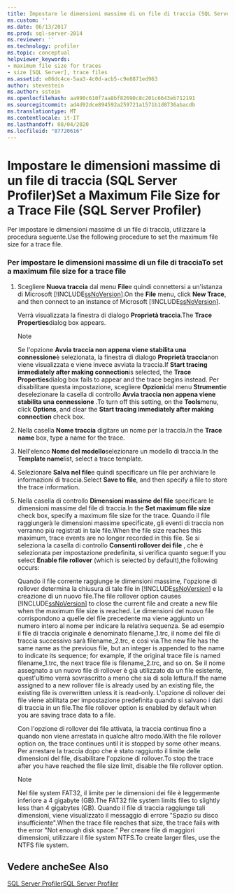 ```yaml
---
title: Impostare le dimensioni massime di un file di traccia (SQL Server Profiler) | Microsoft Docs
ms.custom: ''
ms.date: 06/13/2017
ms.prod: sql-server-2014
ms.reviewer: ''
ms.technology: profiler
ms.topic: conceptual
helpviewer_keywords:
- maximum file size for traces
- size [SQL Server], trace files
ms.assetid: e86dc4ce-5aa3-4c0d-acb5-c9e8871ed963
author: stevestein
ms.author: sstein
ms.openlocfilehash: aa990c610f7aa8bf82690c8c201c6643eb712191
ms.sourcegitcommit: ad4d92dce894592a259721a1571b1d8736abacdb
ms.translationtype: MT
ms.contentlocale: it-IT
ms.lasthandoff: 08/04/2020
ms.locfileid: "87720616"
---
```

# <a name="set-a-maximum-file-size-for-a-trace-file-sql-server-profiler"></a><span data-ttu-id="8e346-102">Impostare le dimensioni massime di un file di traccia (SQL Server Profiler)</span><span class="sxs-lookup"><span data-stu-id="8e346-102">Set a Maximum File Size for a Trace File (SQL Server Profiler)</span></span>
  <span data-ttu-id="8e346-103">Per impostare le dimensioni massime di un file di traccia, utilizzare la procedura seguente.</span><span class="sxs-lookup"><span data-stu-id="8e346-103">Use the following procedure to set the maximum file size for a trace file.</span></span>  
  
### <a name="to-set-a-maximum-file-size-for-a-trace-file"></a><span data-ttu-id="8e346-104">Per impostare le dimensioni massime di un file di traccia</span><span class="sxs-lookup"><span data-stu-id="8e346-104">To set a maximum file size for a trace file</span></span>  
  
1.  <span data-ttu-id="8e346-105">Scegliere **Nuova traccia** dal menu **File**e quindi connettersi a un'istanza di Microsoft [!INCLUDE[ssNoVersion](../../includes/ssnoversion-md.md)].</span><span class="sxs-lookup"><span data-stu-id="8e346-105">On the **File** menu, click **New Trace**, and then connect to an instance of Microsoft [!INCLUDE[ssNoVersion](../../includes/ssnoversion-md.md)].</span></span>  
  
     <span data-ttu-id="8e346-106">Verrà visualizzata la finestra di dialogo **Proprietà traccia**.</span><span class="sxs-lookup"><span data-stu-id="8e346-106">The **Trace Properties**dialog box appears.</span></span>  
  
    > [!NOTE]  
    >  <span data-ttu-id="8e346-107">Se l'opzione **Avvia traccia non appena viene stabilita una connessione**è selezionata, la finestra di dialogo **Proprietà traccia**non viene visualizzata e viene invece avviata la traccia.</span><span class="sxs-lookup"><span data-stu-id="8e346-107">If **Start tracing immediately after making connection**is selected, the **Trace Properties**dialog box fails to appear and the trace begins instead.</span></span> <span data-ttu-id="8e346-108">Per disabilitare questa impostazione, scegliere **Opzioni**dal menu **Strumenti**e deselezionare la casella di controllo **Avvia traccia non appena viene stabilita una connessione** .</span><span class="sxs-lookup"><span data-stu-id="8e346-108">To turn off this setting, on the **Tools**menu, click **Options**, and clear the **Start tracing immediately after making connection** check box.</span></span>  
  
2.  <span data-ttu-id="8e346-109">Nella casella **Nome traccia** digitare un nome per la traccia.</span><span class="sxs-lookup"><span data-stu-id="8e346-109">In the **Trace name** box, type a name for the trace.</span></span>  
  
3.  <span data-ttu-id="8e346-110">Nell'elenco **Nome del modello**selezionare un modello di traccia.</span><span class="sxs-lookup"><span data-stu-id="8e346-110">In the **Template name**list, select a trace template.</span></span>  
  
4.  <span data-ttu-id="8e346-111">Selezionare **Salva nel file**e quindi specificare un file per archiviare le informazioni di traccia.</span><span class="sxs-lookup"><span data-stu-id="8e346-111">Select **Save to file**, and then specify a file to store the trace information.</span></span>  
  
5.  <span data-ttu-id="8e346-112">Nella casella di controllo **Dimensioni massime del file** specificare le dimensioni massime del file di traccia.</span><span class="sxs-lookup"><span data-stu-id="8e346-112">In the **Set maximum file size** check box, specify a maximum file size for the trace.</span></span> <span data-ttu-id="8e346-113">Quando il file raggiungerà le dimensioni massime specificate, gli eventi di traccia non verranno più registrati in tale file.</span><span class="sxs-lookup"><span data-stu-id="8e346-113">When the file size reaches this maximum, trace events are no longer recorded in this file.</span></span> <span data-ttu-id="8e346-114">Se si seleziona la casella di controllo **Consenti rollover dei file** , che è selezionata per impostazione predefinita, si verifica quanto segue:</span><span class="sxs-lookup"><span data-stu-id="8e346-114">If you select **Enable file rollover** (which is selected by default),the following occurs:</span></span>  
  
     <span data-ttu-id="8e346-115">Quando il file corrente raggiunge le dimensioni massime, l'opzione di rollover determina la chiusura di tale file in [!INCLUDE[ssNoVersion](../../includes/ssnoversion-md.md)] e la creazione di un nuovo file.</span><span class="sxs-lookup"><span data-stu-id="8e346-115">The file rollover option causes [!INCLUDE[ssNoVersion](../../includes/ssnoversion-md.md)] to close the current file and create a new file when the maximum file size is reached.</span></span> <span data-ttu-id="8e346-116">Le dimensioni del nuovo file corrispondono a quelle del file precedente ma viene aggiunto un numero intero al nome per indicare la relativa sequenza. Se ad esempio il file di traccia originale è denominato filename_1.trc, il nome del file di traccia successivo sarà filename_2.trc, e così via.</span><span class="sxs-lookup"><span data-stu-id="8e346-116">The new file has the same name as the previous file, but an integer is appended to the name to indicate its sequence; for example, if the original trace file is named filename_1.trc, the next trace file is filename_2.trc, and so on.</span></span> <span data-ttu-id="8e346-117">Se il nome assegnato a un nuovo file di rollover è già utilizzato da un file esistente, quest'ultimo verrà sovrascritto a meno che sia di sola lettura.</span><span class="sxs-lookup"><span data-stu-id="8e346-117">If the name assigned to a new rollover file is already used by an existing file, the existing file is overwritten unless it is read-only.</span></span> <span data-ttu-id="8e346-118">L'opzione di rollover dei file viene abilitata per impostazione predefinita quando si salvano i dati di traccia in un file.</span><span class="sxs-lookup"><span data-stu-id="8e346-118">The file rollover option is enabled by default when you are saving trace data to a file.</span></span>  
  
     <span data-ttu-id="8e346-119">Con l'opzione di rollover dei file attivata, la traccia continua fino a quando non viene arrestata in qualche altro modo.</span><span class="sxs-lookup"><span data-stu-id="8e346-119">With the file rollover option on, the trace continues until it is stopped by some other means.</span></span> <span data-ttu-id="8e346-120">Per arrestare la traccia dopo che è stato raggiunto il limite delle dimensioni del file, disabilitare l'opzione di rollover.</span><span class="sxs-lookup"><span data-stu-id="8e346-120">To stop the trace after you have reached the file size limit, disable the file rollover option.</span></span>  
  
    > [!NOTE]  
    >  <span data-ttu-id="8e346-121">Nel file system FAT32, il limite per le dimensioni dei file è leggermente inferiore a 4 gigabyte (GB).</span><span class="sxs-lookup"><span data-stu-id="8e346-121">The FAT32 file system limits files to slightly less than 4 gigabytes (GB).</span></span> <span data-ttu-id="8e346-122">Quando il file di traccia raggiunge tali dimensioni, viene visualizzato il messaggio di errore "Spazio su disco insufficiente".</span><span class="sxs-lookup"><span data-stu-id="8e346-122">When the trace file reaches that size, the trace fails with the error "Not enough disk space."</span></span> <span data-ttu-id="8e346-123">Per creare file di maggiori dimensioni, utilizzare il file system NTFS.</span><span class="sxs-lookup"><span data-stu-id="8e346-123">To create larger files, use the NTFS file system.</span></span>  
  
## <a name="see-also"></a><span data-ttu-id="8e346-124">Vedere anche</span><span class="sxs-lookup"><span data-stu-id="8e346-124">See Also</span></span>  
 [<span data-ttu-id="8e346-125">SQL Server Profiler</span><span class="sxs-lookup"><span data-stu-id="8e346-125">SQL Server Profiler</span></span>](sql-server-profiler.md)  
  
  
